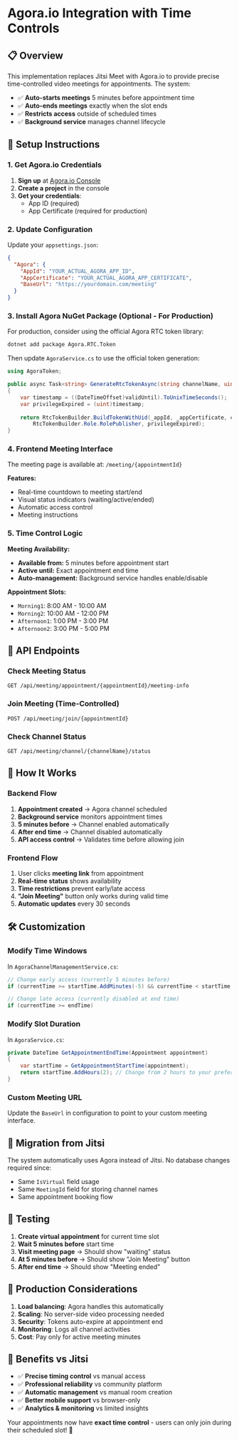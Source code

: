 # Agora.io Integration with Time Controls

## 📋 Overview

This implementation replaces Jitsi Meet with Agora.io to provide precise time-controlled video meetings for appointments. The system:

- ✅ **Auto-starts meetings** 5 minutes before appointment time
- ✅ **Auto-ends meetings** exactly when the slot ends  
- ✅ **Restricts access** outside of scheduled times
- ✅ **Background service** manages channel lifecycle

## 🚀 Setup Instructions

### 1. Get Agora.io Credentials

1. **Sign up** at [Agora.io Console](https://console.agora.io/)
2. **Create a project** in the console
3. **Get your credentials**:
   - App ID (required)
   - App Certificate (required for production)

### 2. Update Configuration

Update your `appsettings.json`:

```json
{
  "Agora": {
    "AppId": "YOUR_ACTUAL_AGORA_APP_ID",
    "AppCertificate": "YOUR_ACTUAL_AGORA_APP_CERTIFICATE", 
    "BaseUrl": "https://yourdomain.com/meeting"
  }
}
```

### 3. Install Agora NuGet Package (Optional - For Production)

For production, consider using the official Agora RTC token library:

```bash
dotnet add package Agora.RTC.Token
```

Then update `AgoraService.cs` to use the official token generation:

```csharp
using AgoraToken;

public async Task<string> GenerateRtcTokenAsync(string channelName, uint uid, string role, DateTime validUntil)
{
    var timestamp = ((DateTimeOffset)validUntil).ToUnixTimeSeconds();
    var privilegeExpired = (uint)timestamp;
    
    return RtcTokenBuilder.BuildTokenWithUid(_appId, _appCertificate, channelName, uid, 
        RtcTokenBuilder.Role.RolePublisher, privilegeExpired);
}
```

### 4. Frontend Meeting Interface

The meeting page is available at: `/meeting/{appointmentId}`

**Features:**
- Real-time countdown to meeting start/end
- Visual status indicators (waiting/active/ended)
- Automatic access control
- Meeting instructions

### 5. Time Control Logic

**Meeting Availability:**
- **Available from:** 5 minutes before appointment start
- **Active until:** Exact appointment end time  
- **Auto-management:** Background service handles enable/disable

**Appointment Slots:**
- `Morning1`: 8:00 AM - 10:00 AM
- `Morning2`: 10:00 AM - 12:00 PM  
- `Afternoon1`: 1:00 PM - 3:00 PM
- `Afternoon2`: 3:00 PM - 5:00 PM

## 🔗 API Endpoints

### Check Meeting Status
```
GET /api/meeting/appointment/{appointmentId}/meeting-info
```

### Join Meeting (Time-Controlled)
```
POST /api/meeting/join/{appointmentId}
```

### Check Channel Status
```
GET /api/meeting/channel/{channelName}/status
```

## 🎯 How It Works

### Backend Flow
1. **Appointment created** → Agora channel scheduled
2. **Background service** monitors appointment times
3. **5 minutes before** → Channel enabled automatically
4. **After end time** → Channel disabled automatically
5. **API access control** → Validates time before allowing join

### Frontend Flow
1. User clicks **meeting link** from appointment
2. **Real-time status** shows availability
3. **Time restrictions** prevent early/late access
4. **"Join Meeting"** button only works during valid time
5. **Automatic updates** every 30 seconds

## 🛠️ Customization

### Modify Time Windows

In `AgoraChannelManagementService.cs`:

```csharp
// Change early access (currently 5 minutes before)
if (currentTime >= startTime.AddMinutes(-5) && currentTime < startTime.AddMinutes(5))

// Change late access (currently disabled at end time)
if (currentTime >= endTime)
```

### Modify Slot Duration

In `AgoraService.cs`:

```csharp
private DateTime GetAppointmentEndTime(Appointment appointment)
{
    var startTime = GetAppointmentStartTime(appointment);
    return startTime.AddHours(2); // Change from 2 hours to your preferred duration
}
```

### Custom Meeting URL

Update the `BaseUrl` in configuration to point to your custom meeting interface.

## 🔄 Migration from Jitsi

The system automatically uses Agora instead of Jitsi. No database changes required since:

- Same `IsVirtual` field usage
- Same `MeetingId` field for storing channel names
- Same appointment booking flow

## 🧪 Testing

1. **Create virtual appointment** for current time slot
2. **Wait 5 minutes before** start time
3. **Visit meeting page** → Should show "waiting" status  
4. **At 5 minutes before** → Should show "Join Meeting" button
5. **After end time** → Should show "Meeting ended"

## 📱 Production Considerations

1. **Load balancing**: Agora handles this automatically
2. **Scaling**: No server-side video processing needed
3. **Security**: Tokens auto-expire at appointment end
4. **Monitoring**: Logs all channel activities
5. **Cost**: Pay only for active meeting minutes

## 🎉 Benefits vs Jitsi

- ✅ **Precise timing control** vs manual access
- ✅ **Professional reliability** vs community platform  
- ✅ **Automatic management** vs manual room creation
- ✅ **Better mobile support** vs browser-only
- ✅ **Analytics & monitoring** vs limited insights

Your appointments now have **exact time control** - users can only join during their scheduled slot! 🎯 
